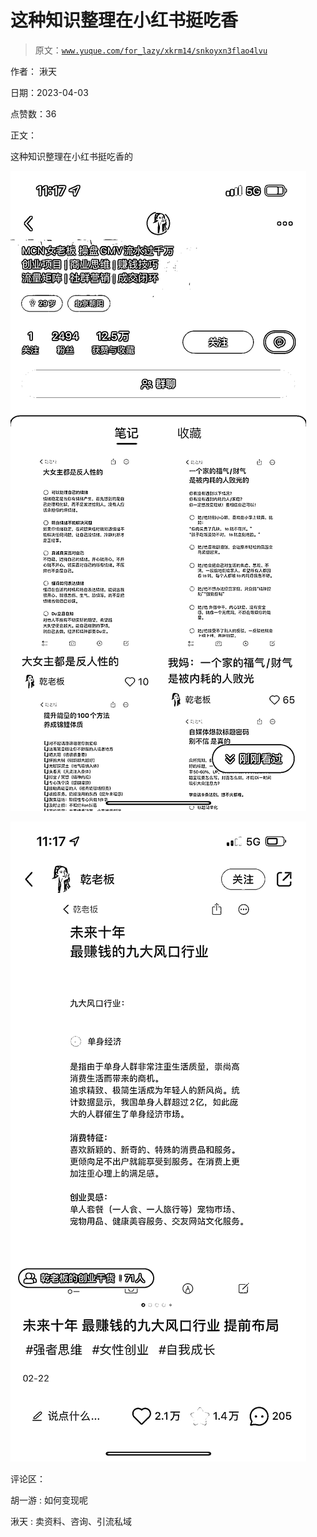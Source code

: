 # 这种知识整理在小红书挺吃香

> 原文：[`www.yuque.com/for_lazy/xkrm14/snkoyxn3flao4lvu`](https://www.yuque.com/for_lazy/xkrm14/snkoyxn3flao4lvu)

作者： 湫天

日期：2023-04-03

点赞数：36

正文：

这种知识整理在小红书挺吃香的

![](img/b3f681ae233a190847996eea92bddd88.png)

![](img/7b884df60fabb5438943d2de68e1f551.png)  

评论区：

胡一游 : 如何变现呢

湫天 : 卖资料、咨询、引流私域



